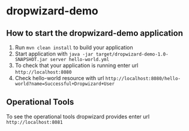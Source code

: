 # dropwizard-demo

How to start the dropwizard-demo application
---

1. Run `mvn clean install` to build your application
1. Start application with `java -jar target/dropwizard-demo-1.0-SNAPSHOT.jar server hello-world.yml`
1. To check that your application is running enter url `http://localhost:8080`
1. Check hello-world resource with url `http://localhost:8080/hello-world?name=Successful+Dropwizard+User`

Operational Tools
---

To see the operational tools dropwizard provides enter url `http://localhost:8081`
